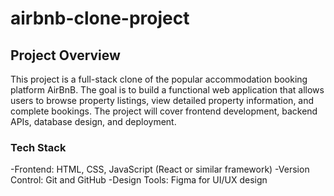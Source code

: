 # airbnb-clone-project

## Project Overview

This project is a full-stack clone of the popular accommodation booking platform AirBnB. The goal is to build a functional web application that allows users to browse property listings, view detailed property information, and complete bookings. The project will cover frontend development, backend APIs, database design, and deployment.

### Tech Stack

-Frontend: HTML, CSS, JavaScript (React or similar framework)
-Version Control: Git and GitHub
-Design Tools: Figma for UI/UX design
